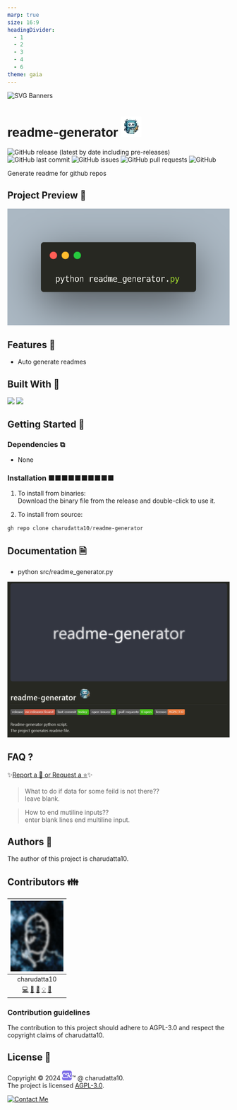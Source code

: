 ```yaml
---
marp: true
size: 16:9
headingDivider:
  - 1
  - 2
  - 3
  - 4
  - 6
theme: gaia
---
```


 
<!-- PROJECT Banner -->
![SVG Banners](https://svg-banners.vercel.app/api?type=luminance&text1=readme-generator&width=1020&height=460)
<!-- PROJECT TITLE - PROJECT LOGO -->
# readme-generator ![Logo](docs/assets/img/OIG8-removebg-preview.png)

<!-- PROJECT SHIELDS -->
![GitHub release (latest by date including pre-releases)](https://img.shields.io/github/v/release/charudatta10/readme-generator?include_prereleases)
![GitHub last commit](https://img.shields.io/github/last-commit/charudatta10/readme-generator)
![GitHub issues](https://img.shields.io/github/issues-raw/charudatta10/readme-generator)
![GitHub pull requests](https://img.shields.io/github/issues-pr/charudatta10/readme-generator)
![GitHub](https://img.shields.io/github/license/charudatta10/readme-generator)

<!-- Project Description -->
Generate readme for github repos  

<!-- SHARING ON SOCIAL MEDIA -->

<!-- TABLE OF CONTENTS -->

## Project Preview 📖 <!-- Usage screenshots -->

![Project Preview](docs/assets/img/carbon.png)

## Features 🌟

- Auto generate readmes
 

## Built With 🔧
![](https://img.shields.io/badge/Python-59DE79?style=for-the-badge&logo=Python&logoColor=fff) ![](https://img.shields.io/badge/Markdown-5D68B5?style=for-the-badge&logo=Markdown&logoColor=fff) 

<!-- GETTING STARTED -->

## Getting Started 🌱

### Dependencies ⧉

- None


### Installation ■■■■■■■■■■

1. To install from binaries:  
   Download the binary file from the release and double-click to use it.

2. To install from source:

```PowerShell
gh repo clone charudatta10/readme-generator
```
 
## Documentation 🗎

- python src/readme_generator.py


![Screenshot](Screenshot.png)

## FAQ ?

✨[Report a 🐛 or Request a ⭐](https://github.com/charudatta10/readme-generator/issues)✨

> What to do if data for some feild is not there??    
   leave blank.    
   
> How to end mutiline inputs??    
   enter blank lines end multiline input.    
   


<!-- CONTRIBUTING -->

## Authors 👱

The author of this project is charudatta10.  

## Contributors 👪

| ![](docs/assets/img/profile-picture.png) |
| :---: | 
| charudatta10 |
| [💻](#code-charudatta10)  [📖](#doc-charudatta10)  [🎨](#design-charudatta10)  [💡](#example-charudatta10)  [🤔](#ideas-charudatta10)|


### Contribution guidelines

The contribution to this project should adhere to AGPL-3.0 and respect the copyright claims of charudatta10.

## License 📜

Copyright :copyright: 2024 ![logo](docs/assets/img/favicon05.svg):tm: @ charudatta10.   
The project is licensed [AGPL-3.0](./license).

[![Contact Me](https://img.shields.io/badge/Contact_Me-5D68B5?style=for-the-badge&logo=Contact&logoColor=fff)](https://charudatta10.github.io/linktree/)
